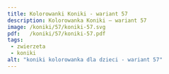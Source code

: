 ```yaml
---
title: Kolorowanki Koniki - wariant 57
description: Kolorowanka Koniki – wariant 57
image: /koniki/57/koniki-57.svg
pdf:   /koniki/57/koniki-57.pdf
tags:
 - zwierzeta
 - koniki
alt: "koniki kolorowanka dla dzieci - wariant 57"
---
```

